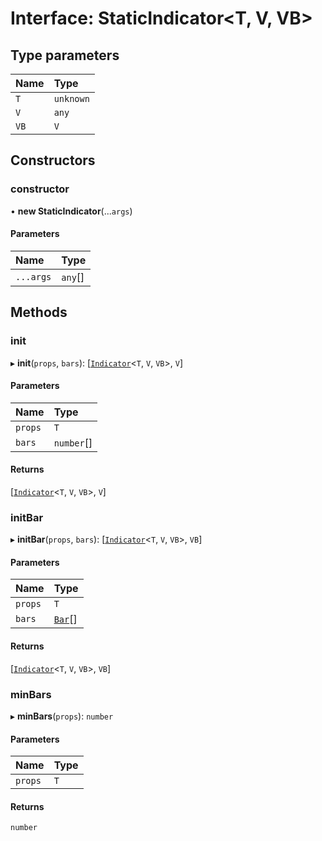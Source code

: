 # Interface: StaticIndicator<T, V, VB\>

## Type parameters

| Name | Type      |
| :--- | :-------- |
| `T`  | `unknown` |
| `V`  | `any`     |
| `VB` | `V`       |

## Constructors

### constructor

• **new StaticIndicator**(...`args`)

#### Parameters

| Name      | Type    |
| :-------- | :------ |
| `...args` | `any`[] |

## Methods

### init

▸ **init**(`props`, `bars`): [[`Indicator`](../classes/Indicator)<`T`, `V`, `VB`\>, `V`]

#### Parameters

| Name    | Type       |
| :------ | :--------- |
| `props` | `T`        |
| `bars`  | `number`[] |

#### Returns

[[`Indicator`](../classes/Indicator)<`T`, `V`, `VB`\>, `V`]

### initBar

▸ **initBar**(`props`, `bars`): [[`Indicator`](../classes/Indicator)<`T`, `V`, `VB`\>, `VB`]

#### Parameters

| Name    | Type                         |
| :------ | :--------------------------- |
| `props` | `T`                          |
| `bars`  | [`Bar`](../modules.md#bar)[] |

#### Returns

[[`Indicator`](../classes/Indicator)<`T`, `V`, `VB`\>, `VB`]

### minBars

▸ **minBars**(`props`): `number`

#### Parameters

| Name    | Type |
| :------ | :--- |
| `props` | `T`  |

#### Returns

`number`
